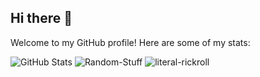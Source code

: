 ## Hi there 👋
Welcome to my GitHub profile! Here are some of my stats:

![GitHub Stats](https://github-readme-stats.vercel.app/api?username=ZenithQuantumx&show_icons=true&theme=dark)
![Random-Stuff](https://images7.alphacoders.com/129/1296827.png)
![literal-rickroll](https://youtu.be/dQw4w9WgXcQ?si=wkO7wT4jxu-cs05c)
